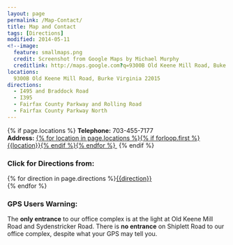```yaml
---
layout: page
permalink: /Map-Contact/
title: Map and Contact
tags: [Directions]
modified: 2014-05-11
<!--image:
  feature: smallmaps.png
  credit: Screenshot from Google Maps by Michael Murphy
  creditlink: http://maps.google.com?q=9300B Old Keene Mill Road, Buke Virginia-->
locations:
  9300B Old Keene Mill Road, Burke Virginia 22015
directions:
  - I495 and Braddock Road
  - I395
  - Fairfax County Parkway and Rolling Road
  - Fairfax County Parkway North
---
```


{% if page.locations %}
**Telephone:** 703-455-7177<br>
**Address:** <a href="https://www.google.com/maps?q={% for location in page.locations %}{% if forloop.first %}{{location}}{% endif %}{% endfor %}" target="_blank">{% for location in page.locations %}{% if forloop.first %}{{location}}{% endif %}{% endfor %}
<img src="http://maps.googleapis.com/maps/api/staticmap?{% for location in page.locations %}{% if forloop.first %}center={{location}}&markers=color:blue%7C{{location}}{% else %}&markers=color:blue%7C{{location}}{% endif %}{% endfor %}&zoom={% if page.zoom %}{{page.zoom}}{% else %}13{% endif %}&size=300x125&scale=2&sensor=false&visual_refresh=true" alt=""></a>
{% endif %}

### Click for Directions from:

{% for direction in page.directions %}<a href="https://www.google.com/maps?q={{direction}} to {{page.locations}}" target="_blank">{{direction}}</a><br>{% endfor %}

### GPS Users Warning:

The **only entrance** to our office complex is at the light at Old Keene Mill Road and Sydenstricker Road. There is **no entrance** on Shiplett Road to our office complex, despite what your GPS may tell you.